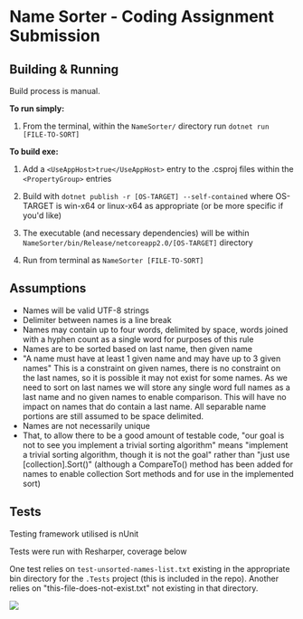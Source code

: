 # Name Sorter - Coding Assignment Submission
 
## Building & Running
 Build process is manual.
 
 **To run simply:**
  1. From the terminal, within the `NameSorter/` directory run `dotnet run [FILE-TO-SORT]`

 **To build exe:**
 1. Add a `<UseAppHost>true</UseAppHost>` entry to the .csproj files within the `<PropertyGroup>` entries

 2. Build with `dotnet publish -r [OS-TARGET] --self-contained` where OS-TARGET is win-x64 or linux-x64 as appropriate (or be more specific if you'd like)

 3. The executable (and necessary dependencies) will be within `NameSorter/bin/Release/netcoreapp2.0/[OS-TARGET]` directory

 4. Run from terminal as `NameSorter [FILE-TO-SORT]`
 
## Assumptions
 - Names will be valid UTF-8 strings
 - Delimiter between names is a line break
 - Names may contain up to four words, delimited by space, words joined with a hyphen count as a single word for purposes of this rule
 - Names are to be sorted based on last name, then given name
 - "A name must have at least 1 given name and may have up to 3 given names" This is a constraint on given names, there is no constraint on the last names, so it is possible it may not exist for some names. As we need to sort on last names we will store any single word full names as a last name and no given names to enable comparison. This will have no impact on names that do contain a last name. All separable name portions are still assumed to be space delimited.
 - Names are not necessarily unique
 - That, to allow there to be a good amount of testable code, "our goal is not to see you implement a trivial sorting
algorithm" means "implement a trivial sorting algorithm, though it is not the goal" rather than "just use [collection].Sort()" (although a CompareTo() method has been added for names to enable collection Sort methods and for use in the implemented sort)

## Tests
Testing framework utilised is nUnit

Tests were run with Resharper, coverage below

One test relies on `test-unsorted-names-list.txt` existing in the appropriate bin directory for the `.Tests` project (this is included in the repo). Another relies on "this-file-does-not-exist.txt" not existing in that directory.

<img src=https://i.imgur.com/gz6Nk3O.png>